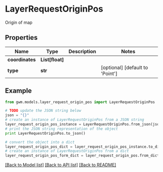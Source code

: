# LayerRequestOriginPos

Origin of map

## Properties
Name | Type | Description | Notes
------------ | ------------- | ------------- | -------------
**coordinates** | **List[float]** |  | 
**type** | **str** |  | [optional] [default to 'Point']

## Example

```python
from gwm.models.layer_request_origin_pos import LayerRequestOriginPos

# TODO update the JSON string below
json = "{}"
# create an instance of LayerRequestOriginPos from a JSON string
layer_request_origin_pos_instance = LayerRequestOriginPos.from_json(json)
# print the JSON string representation of the object
print LayerRequestOriginPos.to_json()

# convert the object into a dict
layer_request_origin_pos_dict = layer_request_origin_pos_instance.to_dict()
# create an instance of LayerRequestOriginPos from a dict
layer_request_origin_pos_form_dict = layer_request_origin_pos.from_dict(layer_request_origin_pos_dict)
```
[[Back to Model list]](../README.md#documentation-for-models) [[Back to API list]](../README.md#documentation-for-api-endpoints) [[Back to README]](../README.md)


